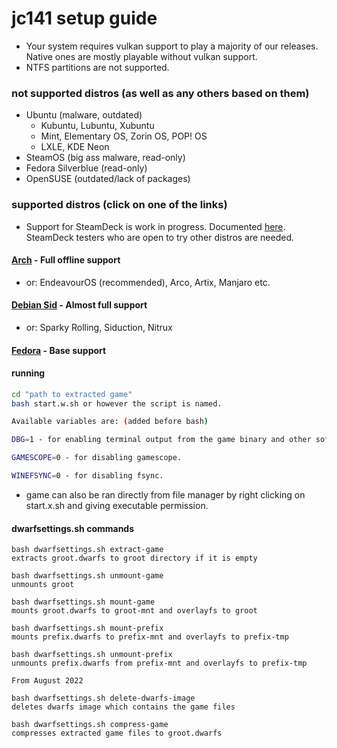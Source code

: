 <h1>jc141 setup guide</h1>

- Your system requires vulkan support to play a majority of our releases. Native ones are mostly playable without vulkan support.
- NTFS partitions are not supported.

### not supported distros (as well as any others based on them)
   - Ubuntu (malware, outdated)
        - Kubuntu, Lubuntu, Xubuntu
        - Mint, Elementary OS, Zorin OS, POP! OS
        - LXLE, KDE Neon 
   - SteamOS (big ass malware, read-only)
   - Fedora Silverblue (read-only)
   - OpenSUSE (outdated/lack of packages)

### supported distros (click on one of the links)

- Support for SteamDeck is work in progress. Documented [here](steamdeck.md). SteamDeck testers who are open to try other distros are needed.

#### [Arch](arch.md) - Full offline support
 - or: EndeavourOS (recommended), Arco, Artix, Manjaro etc.
#### [Debian Sid](debiansid.md) - Almost full support
 - or: Sparky Rolling, Siduction, Nitrux
#### [Fedora](fedora.md) - Base support

#### running

```sh
cd "path to extracted game"
bash start.w.sh or however the script is named.

Available variables are: (added before bash)

DBG=1 - for enabling terminal output from the game binary and other software ran.

GAMESCOPE=0 - for disabling gamescope.

WINEFSYNC=0 - for disabling fsync.
```

- game can also be ran directly from file manager by right clicking on start.x.sh and giving executable permission.

#### dwarfsettings.sh commands
```
bash dwarfsettings.sh extract-game
extracts groot.dwarfs to groot directory if it is empty

bash dwarfsettings.sh unmount-game
unmounts groot

bash dwarfsettings.sh mount-game
mounts groot.dwarfs to groot-mnt and overlayfs to groot

bash dwarfsettings.sh mount-prefix
mounts prefix.dwarfs to prefix-mnt and overlayfs to prefix-tmp

bash dwarfsettings.sh unmount-prefix
unmounts prefix.dwarfs from prefix-mnt and overlayfs to prefix-tmp

From August 2022

bash dwarfsettings.sh delete-dwarfs-image
deletes dwarfs image which contains the game files

bash dwarfsettings.sh compress-game
compresses extracted game files to groot.dwarfs
```
